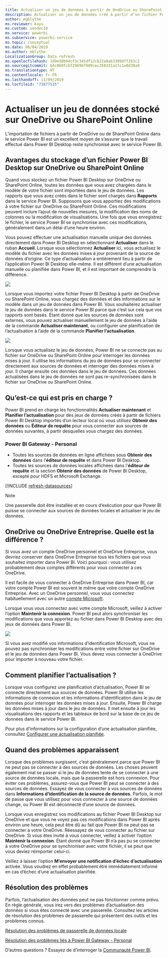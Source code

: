 ```yaml
---
title: Actualiser un jeu de données à partir de OneDrive ou SharePoint Online
description: Actualiser un jeu de données créé à partir d’un fichier Power BI Desktop sur OneDrive ou SharePoint Online
author: mgblythe
ms.reviewer: kayu
ms.custom: seodec18
ms.service: powerbi
ms.subservice: powerbi-service
ms.topic: conceptual
ms.date: 06/04/2019
ms.author: mblythe
LocalizationGroup: Data refresh
ms.openlocfilehash: 1d9e38b94cf3c345df12cb22a0ab3309dff263c2
ms.sourcegitcommit: 64c860fcbf2969bf089cec358331a1fc1e0d39a8
ms.translationtype: HT
ms.contentlocale: fr-FR
ms.lasthandoff: 11/09/2019
ms.locfileid: "73877535"
---
```

# <a name="refresh-a-dataset-stored-on-onedrive-or-sharepoint-online"></a>Actualiser un jeu de données stocké sur OneDrive ou SharePoint Online
L’importation de fichiers à partir de OneDrive ou de SharePoint Online dans le service Power BI est un excellent moyen de s’assurer que le travail effectué dans Power BI Desktop reste synchronisé avec le service Power BI.

## <a name="advantages-of-storing-a-power-bi-desktop-file-on-onedrive-or-sharepoint-online"></a>Avantages du stockage d’un fichier Power BI Desktop sur OneDrive ou SharePoint Online
Quand vous stockez un fichier Power BI Desktop sur OneDrive ou SharePoint Online, toutes les données que vous avez chargées dans le modèle de votre fichier sont importées dans le jeu de données. Les rapports que vous avez créés dans le fichier sont chargés dans **Rapports** dans le service Power BI. Supposons que vous apportiez des modifications à votre fichier sur OneDrive ou SharePoint Online. Ces modifications peuvent inclure l’ajout de nouvelles mesures, la modification des noms de colonnes ou la modification de visualisations. Une fois que vous enregistrez le fichier, le service Power BI se synchronise avec ces modifications, généralement dans un délai d’une heure environ.

Vous pouvez effectuer une actualisation manuelle unique des données directement dans Power BI Desktop en sélectionnant **Actualiser** dans le ruban **Accueil**. Lorsque vous sélectionnez **Actualiser** ici, vous actualisez le modèle du fichier avec les données mises à jour provenant de la source de données d’origine. Ce type d’actualisation a entièrement lieu à partir de l’application Power BI Desktop elle-même. Il est différent d’une actualisation manuelle ou planifiée dans Power BI, et il est important de comprendre la différence.

![](media/refresh-desktop-file-onedrive/pbix-refresh.png)

Lorsque vous importez votre fichier Power BI Desktop à partir de OneDrive ou SharePoint Online, vous chargez des données et des informations sur le modèle dans un jeu de données dans Power BI. Vous souhaiterez actualiser le jeu de données dans le service Power BI parce que c’est sur cela que vos rapports sont basés. Étant donné que les sources de données sont externes, vous pouvez actualiser manuellement le jeu de données à l’aide de la commande **Actualiser maintenant**, ou configurer une planification de l’actualisation à l’aide de la commande **Planifier l’actualisation**. 

![](media/refresh-desktop-file-onedrive/powerbi-service-refresh.png)

Lorsque vous actualisez le jeu de données, Power BI ne se connecte pas au fichier sur OneDrive ou SharePoint Online pour interroger les données mises à jour. Il utilise les informations du jeu de données pour se connecter directement aux sources de données et interroger des données mises à jour. Il charge ensuite ces données dans le jeu de données. Ces données actualisées dans le jeu de données ne sont pas re-synchronisées dans le fichier sur OneDrive ou SharePoint Online.

## <a name="whats-supported"></a>Qu’est-ce qui est pris en charge ?
Power BI prend en charge les fonctionnalités **Actualiser maintenant** et **Planifier l’actualisation** pour des jeux de données créés à partir de fichiers Power BI Desktop importés d’un lecteur local où vous utilisez **Obtenir des données** ou **Éditeur de requête** pour vous connecter aux sources de données suivantes, à partir desquelles vous chargez des données.

### <a name="power-bi-gateway---personal"></a>Power BI Gateway - Personal
* Toutes les sources de données en ligne affichées sous **Obtenir des données** dans l’**éditeur de requête** et dans Power BI Desktop.
* Toutes les sources de données locales affichées dans l’**éditeur de requête** et la section **Obtenir des données** de Power BI Desktop, excepté pour HDFS et Microsoft Exchange.

<!-- Refresh Data sources-->
[!INCLUDE [refresh-datasources](./includes/refresh-datasources.md)]

> [!NOTE]
> Une passerelle doit être installée et en cours d’exécution pour que Power BI puisse se connecter aux sources de données locales et actualiser le jeu de données.
> 
> 

## <a name="onedrive-or-onedrive-for-business-whats-the-difference"></a>OneDrive ou OneDrive Entreprise. Quelle est la différence ?
Si vous avez un compte OneDrive personnel et OneDrive Entreprise, vous devriez conserver dans OneDrive Entreprise tous les fichiers que vous souhaitez importer dans Power BI. Voici pourquoi : vous utilisez probablement deux comptes différents pour vous connecter à ces OneDrive.

Il est facile de vous connecter à OneDrive Entreprise dans Power BI, car votre compte Power BI est souvent le même que votre compte OneDrive Entreprise. Avec un OneDrive personnel, vous vous connectez habituellement avec un autre [compte Microsoft](https://account.microsoft.com).

Lorsque vous vous connectez avec votre compte Microsoft, veillez à activer l’option **Maintenir la connexion**. Power BI peut alors synchroniser les modifications que vous apportez au fichier dans Power BI Desktop avec des jeux de données dans Power BI.

![](media/refresh-desktop-file-onedrive/refresh_signin_keepmesignedin.png)

Si vous avez modifié vos informations d’identification Microsoft, vous ne pouvez pas synchroniser les modifications entre votre fichier sur OneDrive et le jeu de données dans Power BI. Vous devez vous connecter à OneDrive pour importer à nouveau votre fichier.

## <a name="how-do-i-schedule-refresh"></a>Comment planifier l’actualisation ?
Lorsque vous configurez une planification d’actualisation, Power BI se connecte directement aux sources de données. Power BI utilise les informations de connexion et les informations d’identification dans le jeu de données pour interroger les données mises à jour. Ensuite, Power BI charge les données mises à jour dans le jeu de données. Il met ensuite à jour les visualisations des rapports et les tableaux de bord sur la base de ce jeu de données dans le service Power BI.

Pour plus d’informations sur la configuration d’une actualisation planifiée, consultez [Configurer une actualisation planifiée](refresh-scheduled-refresh.md).

## <a name="when-things-go-wrong"></a>Quand des problèmes apparaissent
Lorsque des problèmes surgissent, c’est généralement parce que Power BI ne peut pas se connecter à des sources de données. Les choses peuvent également mal se passer si le jeu de données tente de se connecter à une source de données locale, mais que la passerelle est hors connexion. Pour éviter ces problèmes, assurez-vous que Power BI peut se connecter à des sources de données. Essayez de vous connecter à vos sources de données dans **Informations d’identification de la source de données**. Parfois, le mot de passe que vous utilisez pour vous connecter à une source de données change, ou Power BI est déconnecté d’une source de données.

Lorsque vous enregistrez vos modifications au fichier Power BI Desktop sur OneDrive et que vous ne voyez pas ces modifications dans Power BI après environ une heure, cela peut être dû au fait que Power BI ne peut pas se connecter à votre OneDrive. Réessayez de vous connecter au fichier sur OneDrive. Si vous êtes invité à vous connecter, veillez à activer l’option **Maintenir la connexion**. Étant donné que Power BI n’a pas pu se connecter à votre OneDrive pour se synchroniser avec votre fichier, il se peut que vous deviez réimporter celui-ci.

Veillez à laisser l’option **M’envoyer une notification d’échec d’actualisation** activée. Vous voudrez en effet probablement être immédiatement informé en cas d’échec d’une actualisation planifiée.

## <a name="troubleshooting"></a>Résolution des problèmes
Parfois, l’actualisation des données peut ne pas fonctionner comme prévu. En règle générale, vous irez vers des problèmes d’actualisation des données si vous êtes connecté avec une passerelle. Consultez les articles de résolution des problèmes de passerelle qui présentent des outils et les problèmes connus.

[Résolution des problèmes de passerelle de données locale](service-gateway-onprem-tshoot.md)

[Résolution des problèmes liés à Power BI Gateway - Personal](service-admin-troubleshooting-power-bi-personal-gateway.md)

D’autres questions ? Essayez de d’interroger la [Communauté Power BI](https://community.powerbi.com/).


